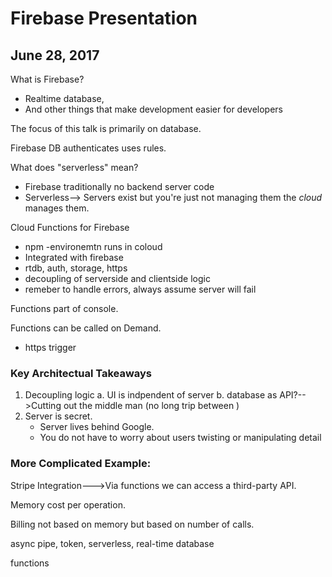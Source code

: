# Firebase Presentation
## June 28, 2017

What is Firebase?
- Realtime database, 
- And other things that make development easier for developers

The focus of this talk is primarily on database. 

Firebase DB authenticates uses rules. 

What does "serverless" mean?
- Firebase traditionally no backend server code
- Serverless--> Servers exist but you're just not managing them the *cloud* manages them. 

Cloud Functions for Firebase
- npm -environemtn runs in coloud
- Integrated with firebase
- rtdb, auth, storage, https
- decoupling of serverside and clientside logic
- remeber to handle errors, always assume server will fail

Functions part of console. 

Functions can be called on Demand. 
- https trigger

### Key Architectual Takeaways
1. Decoupling logic
   a. UI is indpendent of server
   b. database as API?-->Cutting out the middle man (no long trip between ) 
2. Server is secret. 
   - Server lives behind Google. 
   - You do not have to worry about users twisting or manipulating detail

 ### More Complicated Example:
 Stripe Integration--->Via functions we can access a third-party API. 

Memory cost per operation.

Billing not based on memory but based on number of calls. 

async pipe, token, serverless, real-time database

functions

